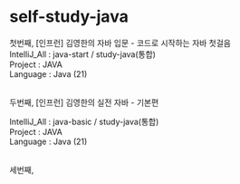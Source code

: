 # self-study-java


첫번째, [인프런] 김영한의 자바 입문 - 코드로 시작하는 자바 첫걸음</br>
IntelliJ_All : java-start / study-java(통합) </br>
Project : JAVA </br>
Language : Java (21) </br>

<br/>
두번째, [인프런] 김영한의 실전 자바 - 기본편 <br/>

IntelliJ_All : java-basic / study-java(통합) </br>
Project : JAVA </br>
Language : Java (21) </br>

<br/>
세번째, 
